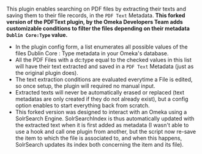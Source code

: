 This plugin enables searching on PDF files by extracting their texts and saving them to their file records, in the  `PDF Text` Metadata.
**This forked version of the PDFText plugin, by the Omeka Developers Team adds customizable conditions to filter the files depending on their metadata `Dublin Core:Type` value.**

* In the plugin config form, a list enumerates all possible values of the files Dublin Core : Type metadata in your Omeka's database.
* All the PDF Files with a dc:type  equal to the checked values in this list will have their text extracted and saved in a `PDF Text` Metadata (just as the original plugin does).
* The text extraction conditions are evaluated everytime a File is edited, so once setup, the plugin will required no manual input.  
* Extracted texts will never be automatically erased or replaced (text metadatas are only created if they do not already exist), but a config option enables to start everything back from scratch.
* This forked version was designed to interact with an Omeka using a SolrSearch Engine. SolrSearchIndex is thus automatically updated with the extracted text when it is first added as metadata (I wasn't able to use a hook and call one plugin from another, but the script now re-save the item to which the file is associated to, and when this happens, SolrSearch updates its index both concerning the item and its file).
